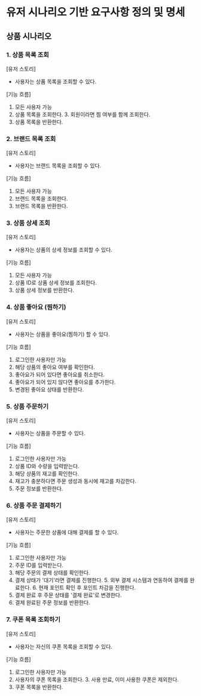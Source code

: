 # 유저 시나리오 기반 요구사항 정의 및 명세

## 상품 시나리오

### 1. 상품 목록 조회

[유저 스토리]

- 사용자는 상품 목록을 조회할 수 있다.

[기능 흐름]

1. 모든 사용자 가능
2. 상품 목록을 조회한다.
    3. 회원이라면 찜 여부를 함께 조회한다.
3. 상품 목록을 반환한다.

### 2. 브랜드 목록 조회

[유저 스토리]

- 사용자는 브랜드 목록을 조회할 수 있다.

[기능 흐름]

1. 모든 사용자 가능
2. 브랜드 목록을 조회한다.
3. 브랜드 목록을 반환한다.

### 3. 상품 상세 조회

[유저 스토리]

- 사용자는 상품의 상세 정보를 조회할 수 있다.

[기능 흐름]

1. 모든 사용자 가능
2. 상품 ID로 상품 상세 정보를 조회한다.
3. 상품 상세 정보를 반환한다.

### 4. 상품 좋아요 (찜하기)

[유저 스토리]

- 사용자는 상품을 좋아요(찜하기) 할 수 있다.

[기능 흐름]

1. 로그인한 사용자만 가능
2. 해당 상품의 좋아요 여부를 확인한다.
3. 좋아요가 되어 있다면 좋아요를 취소한다.
4. 좋아요가 되어 있지 않다면 좋아요를 추가한다.
5. 변경된 좋아요 상태를 반환한다.

### 5. 상품 주문하기

[유저 스토리]

- 사용자는 상품을 주문할 수 있다.

[기능 흐름]

1. 로그인한 사용자만 가능
2. 상품 ID와 수량을 입력받는다.
3. 해당 상품의 재고를 확인한다.
4. 재고가 충분하다면 주문 생성과 동시에 재고를 차감한다.
5. 주문 정보를 반환한다.

### 6. 상품 주문 결제하기

[유저 스토리]

- 사용자는 주문한 상품에 대해 결제를 할 수 있다.

[기능 흐름]

1. 로그인한 사용자만 가능
2. 주문 ID를 입력받는다.
3. 해당 주문의 결제 상태를 확인한다.
4. 결제 상태가 '대기'라면 결제를 진행한다.
    5. 외부 결제 시스템과 연동하여 결제를 완료한다.
    6. 현재 포인트 확인 후 포인트 차감을 진행한다.
5. 결제 완료 후 주문 상태를 '결제 완료'로 변경한다.
6. 결제 완료된 주문 정보를 반환한다.

### 7. 쿠폰 목록 조회하기

[유저 스토리]

- 사용자는 자신의 쿠폰 목록을 조회할 수 있다.

[기능 흐름]

1. 로그인한 사용자만 가능
2. 사용자의 쿠폰 목록을 조회한다.
    3. 사용 만료, 이미 사용한 쿠폰은 제외한다.
3. 쿠폰 목록을 반환한다.